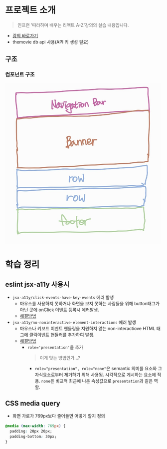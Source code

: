 # 프로젝트 소개

> 인프런 '따라하며 배우는 리액트 A-Z'강의의 실습 내용입니다.

- [강의 바로가기](https://www.inflearn.com/course/%EB%94%B0%EB%9D%BC%ED%95%98%EB%8A%94-%EB%A6%AC%EC%95%A1%ED%8A%B8/dashboard)
- themovie db api 사용(API 키 생성 필요)

## 구조

### 컴포넌트 구조

<img src="./img/컴포넌트구조.jpg" alt="component-structure" style="width:500px;"/>

# 학습 정리

## eslint jsx-a11y 사용시

- `jsx-a11y/click-events-have-key-events` 에러 발생
  - 마우스를 사용하지 못하거나 화면을 보지 못하는 사람들을 위해 button태그가 아닌 곳에 onClick 이벤트 등록시 에러발생.
  - [해결방법](https://github.com/jsx-eslint/eslint-plugin-jsx-a11y/blob/0d5321a5457c5f0da0ca216053cc5b4f571b53ae/docs/rules/click-events-have-key-events.md)
- `jsx-a11y/no-noninteractive-element-interactions` 에러 발생
  - 마우스나 키보드 이벤트 핸들링을 지원하지 않는 non-interactiove HTML 태그에 클릭이벤트 핸들러를 추가하여 발생.
  - [해결방법](https://github.com/jsx-eslint/eslint-plugin-jsx-a11y/blob/0d5321a5457c5f0da0ca216053cc5b4f571b53ae/docs/rules/no-noninteractive-element-interactions.md)
    - `role='presentation'`을 추가
      > 이게 맞는 방법인가...?
      - `role="presentation", role="none"`은 semantic 의미를 요소와 그 자식요소로부터 제거하기 위해 사용됨. 시각적으로
        게시하는 요소에 적용. `none`은 비교적 최근에 나온 속성값으로 `presentation`과 같은 역할.

## CSS media query

- 화면 가로가 769px보다 줄어들면 어떻게 할지 정의

```css
@media (max-width: 769px) {
  padding: 20px 20px;
  padding-bottom: 30px;
}
```
